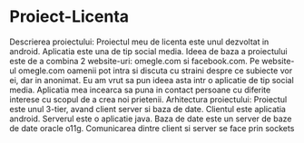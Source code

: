 # Proiect-Licenta
Descrierea proiectului:
Proiectul meu de licenta este unul dezvoltat in android. Aplicatia este una de tip social media. Ideea de baza a proiectului este de a combina 2 website-uri: omegle.com si facebook.com. Pe website-ul omegle.com oamenii pot intra si discuta cu straini despre ce subiecte vor ei, dar in anonimat. Eu am vrut sa pun ideea asta intr o aplicatie de tip social media. Aplicatia mea incearca sa puna in contact persoane cu diferite interese cu scopul de a crea noi prietenii.
Arhitectura proiectului:
Proiectul este unul 3-tier, avand client server si baza de date.
Clientul este aplicatia android.
Serverul este o aplicatie java.
Baza de date este un server de baze de date oracle o11g.
Comunicarea dintre client si server se face prin sockets
